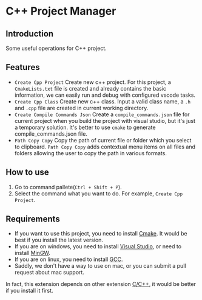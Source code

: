 # C++ Project Manager

## Introduction

Some useful operations for C++ project.

## Features

- `Create Cpp Project` Create new c++ project. For this project, a `CmakeLists.txt` file is created and already contains the basic information, we can easily run and debug with configured vscode tasks.
- `Create Cpp Class` Create new c++ class. Input a valid class name, a `.h` and `.cpp` file are created in current working directory.
- `Create Compile Commands Json` Create a `compile_commands.json` file for current project when you build the project with visual studio, but it's just a temporary solution. It's better to use `cmake` to generate compile_commands.json file.
- `Path Copy Copy` Copy the path of current file or folder which you select to clipboard. `Path Copy Copy` adds contextual menu items on all files and folders allowing the user to copy the path in various formats.

## How to use

1. Go to command pallete(`Ctrl + Shift + P`).
2. Select the command what you want to do. For example, `Create Cpp Project`.

## Requirements

- If you want to use this project, you need to install [Cmake](https://cmake.org/download/). It would be best if you install the latest version.
- If you are on windows, you need to install [Visual Studio](https://visualstudio.microsoft.com/downloads/), or need to install [MinGW](https://www.mingw.org/download/).
- If you are on linux, you need to install [GCC](https://gcc.gnu.org/install/).
- Saddly, we don't have a way to use on mac, or you can submit a pull request about mac support.

In fact, this extension depends on other extension [C/C++](https://marketplace.visualstudio.com/items?itemName=ms-vscode.cpptools), it would be better if you install it first.
